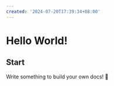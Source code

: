 ```yaml
---
created: '2024-07-20T17:39:34+08:00'
---
```

# Hello World!

## Start

Write something to build your own docs! 🎁

